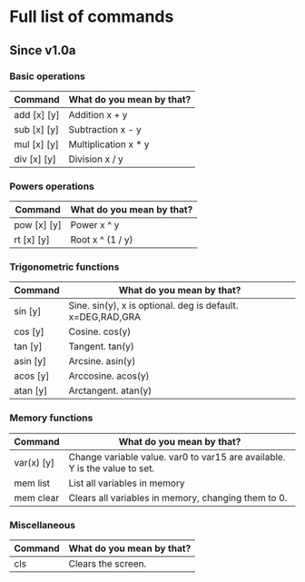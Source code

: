 # Full list of commands

## Since v1.0a
### Basic operations

| Command     | What do you mean by that?       |
|-------------|---------------------------------|
| add [x] [y] | Addition                x + y   |
| sub [x] [y] | Subtraction             x - y   |
| mul [x] [y] | Multiplication          x * y   |
| div [x] [y] | Division                x / y   |

### Powers operations

| Command     | What do you mean by that?       |
|-------------|---------------------------------|
| pow [x] [y] | Power                    x ^ y  |
| rt [x] [y]  | Root                x ^ (1 / y) |

### Trigonometric functions

| Command      | What do you mean by that?                                  |
|--------------|------------------------------------------------------------|
| sin <x> [y]  | Sine. sin(y), x is optional. deg is default. x=DEG,RAD,GRA |
| cos <x> [y]  | Cosine. cos(y)                                             |
| tan <x> [y]  | Tangent. tan(y)                                            |
| asin <x> [y] | Arcsine. asin(y)                                           |
| acos <x> [y] | Arccosine. acos(y)                                         |
| atan <x> [y] | Arctangent. atan(y)                                        |

### Memory functions

| Command    | What do you mean by that?                                                  |
|------------|----------------------------------------------------------------------------|
| var(x) [y] | Change variable value. var0 to var15 are available. Y is the value to set. |
| mem list   | List all variables in memory                                               |
| mem clear  | Clears all variables in memory, changing them to 0.                        |

### Miscellaneous

| Command    | What do you mean by that?                                                  |
|------------|----------------------------------------------------------------------------|
| cls        | Clears the screen.                                                         |



